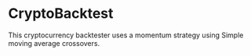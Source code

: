 # CryptoBacktest

This cryptocurrency backtester uses a momentum strategy using Simple moving average crossovers.  
